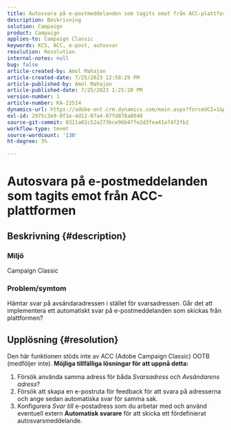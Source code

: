 ```yaml
---
title: Autosvara på e-postmeddelanden som tagits emot från ACC-plattformen
description: Beskrivning
solution: Campaign
product: Campaign
applies-to: Campaign Classic
keywords: KCS, ACC, e-post, autosvar
resolution: Resolution
internal-notes: null
bug: false
article-created-by: Amol Mahajan
article-created-date: 7/25/2023 12:58:29 PM
article-published-by: Amol Mahajan
article-published-date: 7/25/2023 1:25:20 PM
version-number: 1
article-number: KA-22514
dynamics-url: https://adobe-ent.crm.dynamics.com/main.aspx?forceUCI=1&pagetype=entityrecord&etn=knowledgearticle&id=a9dc35ee-ea2a-ee11-bdf4-6045bd006c82
exl-id: 2975c3e9-0f1e-4d12-87a4-07fd078a8940
source-git-commit: 0311a02c52a273bce96b47fe2d3fea41a74f2fb2
workflow-type: tm+mt
source-wordcount: '130'
ht-degree: 3%

---
```


# Autosvara på e-postmeddelanden som tagits emot från ACC-plattformen

## Beskrivning {#description}


### <b>Miljö</b>

Campaign Classic



### <b>Problem/symtom</b>

Hämtar svar på avsändaradressen i stället för svarsadressen. Går det att implementera ett automatiskt svar på e-postmeddelanden som skickas från plattformen?


## Upplösning {#resolution}


Den här funktionen stöds inte av ACC (Adobe Campaign Classic) OOTB (medföljer inte).
<b>Möjliga tillfälliga lösningar för att uppnå detta:</b>
1. Försök använda samma adress för båda *Svarsadress* och *Avsändarens adress*?
2. Försök att skapa en e-postruta för feedback för att svara på adresserna och ange sedan automatiska svar för samma sak.
3. Konfigurera *Svar till* e-postadress som du arbetar med och använd eventuell extern <b>Automatisk svarare</b> för att skicka ett fördefinierat autosvarsmeddelande.
